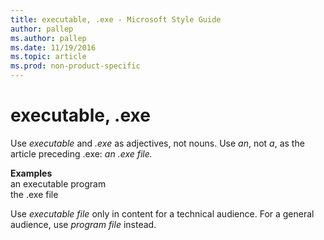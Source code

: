 ```yaml
---
title: executable, .exe - Microsoft Style Guide
author: pallep
ms.author: pallep
ms.date: 11/19/2016
ms.topic: article
ms.prod: non-product-specific
---
```


# executable, .exe

Use *executable* and *.exe* as adjectives, not nouns. Use *an*, not *a*, as the article preceding .exe: *an .exe file.*

**Examples**  
an executable program  
the .exe file  

Use *executable file* only in content for a technical audience. For a general audience, use *program file* instead. 
